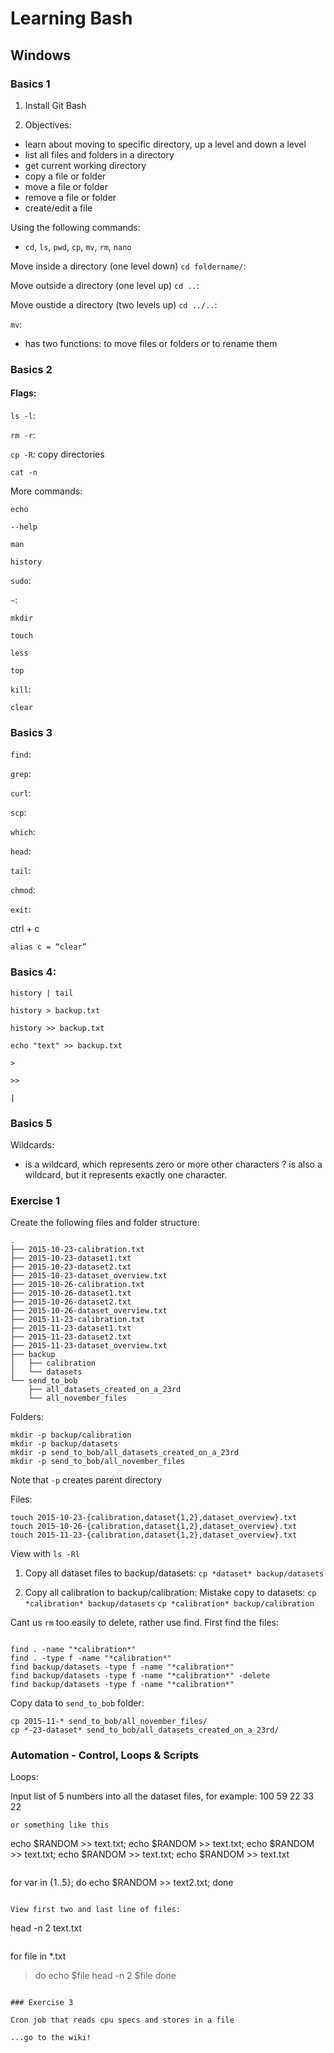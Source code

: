 # Learning Bash

## Windows

### Basics 1

1. Install Git Bash

2. Objectives:
- learn about moving to specific directory, up a level and down a level 
- list all files and folders in a directory
- get current working directory
- copy a file or folder
- move a file or folder
- remove a file or folder
- create/edit a file

Using the following commands:
- `cd`, `ls`, `pwd`, `cp`, `mv`, `rm`, `nano`

Move inside a directory (one level down)
`cd foldername/`:

Move outside a directory (one level up)
`cd ..`:

Move oustide a directory (two levels up)
`cd ../..`:

`mv`:
- has two functions: to move files or folders or to rename them

### Basics 2

#### Flags:

`ls -l`:

`rm -r`:

`cp -R`: copy directories

`cat -n`

More commands:

`echo`

`--help`

`man`

`history`

`sudo`:

`~`:

`mkdir`

`touch`

`less`

`top`

`kill`:

`clear`

### Basics 3

`find`:

`grep`: 

`curl`:

`scp`:

`which`:

`head`:

`tail`:

`chmod`:

`exit`:

ctrl + c

`alias c = “clear”`

### Basics 4:

```
history | tail

history > backup.txt

history >> backup.txt

echo "text" >> backup.txt
```

`>`

`>>`

`|`


### Basics 5

Wildcards: 
* is a wildcard, which represents zero or more other characters
? is also a wildcard, but it represents exactly one character.

### Exercise 1

Create the following files and folder structure:

```
.
├── 2015-10-23-calibration.txt
├── 2015-10-23-dataset1.txt
├── 2015-10-23-dataset2.txt
├── 2015-10-23-dataset_overview.txt
├── 2015-10-26-calibration.txt
├── 2015-10-26-dataset1.txt
├── 2015-10-26-dataset2.txt
├── 2015-10-26-dataset_overview.txt
├── 2015-11-23-calibration.txt
├── 2015-11-23-dataset1.txt
├── 2015-11-23-dataset2.txt
├── 2015-11-23-dataset_overview.txt
├── backup
│   ├── calibration
│   └── datasets
└── send_to_bob
    ├── all_datasets_created_on_a_23rd
    └── all_november_files
```

Folders:

```
mkdir -p backup/calibration
mkdir -p backup/datasets
mkdir -p send_to_bob/all_datasets_created_on_a_23rd
mkdir -p send_to_bob/all_november_files
```

Note that `-p` creates parent directory

Files:

```
touch 2015-10-23-{calibration,dataset{1,2},dataset_overview}.txt 
touch 2015-10-26-{calibration,dataset{1,2},dataset_overview}.txt 
touch 2015-11-23-{calibration,dataset{1,2},dataset_overview}.txt

```

View with `ls -Rl`

1. Copy all dataset files to backup/datasets:
`cp *dataset* backup/datasets`

2. Copy all calibration to backup/calibration:
Mistake copy to datasets:
`cp *calibration* backup/datasets`
`cp *calibration* backup/calibration`

Cant us `rm` too easily to delete, rather use find. First find the files:

```

find . -name "*calibration*"
find . -type f -name "*calibration*"
find backup/datasets -type f -name "*calibration*" 
find backup/datasets -type f -name "*calibration*" -delete
find backup/datasets -type f -name "*calibration*" 

```


Copy data to `send_to_bob` folder:

```
cp 2015-11-* send_to_bob/all_november_files/
cp *-23-dataset* send_to_bob/all_datasets_created_on_a_23rd/
```


### Automation - Control, Loops & Scripts

Loops:

Input list of 5 numbers into all the dataset files, for example:
100
59
22
33
22

```
or something like this

```
echo $RANDOM >> text.txt; echo $RANDOM >> text.txt; echo $RANDOM >> text.txt; echo $RANDOM >> text.txt; echo $RANDOM >> text.txt
```

```
for var in {1..5}; do echo $RANDOM >> text2.txt; done
```

View first two and last line of files:
```
head -n 2 text.txt
```

```
for file in *.txt
> do
>     echo $file
>     head -n 2 $file
> done
```

### Exercise 3

Cron job that reads cpu specs and stores in a file

...go to the wiki!
